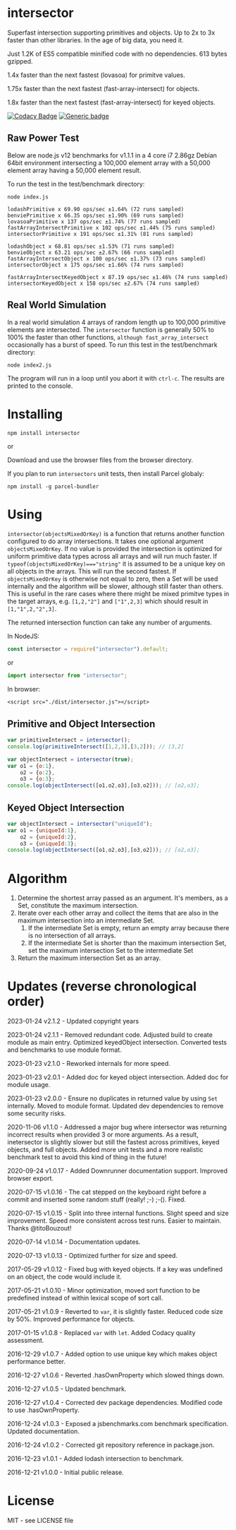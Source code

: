# intersector

Superfast intersection supporting primitives and objects. Up to 2x to 3x faster than other libraries. In the age of big data, you need it.

Just 1.2K of ES5 compatible minified code with no dependencies. 613 bytes gzipped.

1.4x faster than the next fastest (lovasoa) for primitve values.

1.75x faster than the next fastest (fast-array-intersect) for objects.

1.8x faster than the next fastest (fast-array-intersect) for keyed objects.

[![Codacy Badge](https://api.codacy.com/project/badge/Grade/b4709e14023040cbb957b7c587be236b)](https://www.codacy.com/app/syblackwell/intersector?utm_source=github.com&amp;utm_medium=referral&amp;utm_content=anywhichway/intersector&amp;utm_campaign=Badge_Grade)
[![Generic badge](https://img.shields.io/badge/GitHub-Repsitory-green.svg)](https://www.github.com/anywhichway/intersector)


## Raw Power Test

Below are node.js v12 benchmarks for v1.1.1 in a 4 core i7 2.86gz Debian 64bit environment intersecting a 100,000 element array with a 50,000 element array having a 50,000 element result.

To run the test in the test/benchmark directory:

```
node index.js
```

```
lodashPrimitive x 69.90 ops/sec ±1.64% (72 runs sampled)
benviePrimitive x 66.35 ops/sec ±1.90% (69 runs sampled)
lovasoaPrimitive x 137 ops/sec ±1.74% (77 runs sampled)
fastArrayIntersectPrimitive x 102 ops/sec ±1.44% (75 runs sampled)
intersectorPrimitive x 191 ops/sec ±1.31% (81 runs sampled)

```

```
lodashObject x 68.81 ops/sec ±1.53% (71 runs sampled)
benvieObject x 63.21 ops/sec ±2.67% (66 runs sampled)
fastArrayIntersectObject x 100 ops/sec ±1.37% (73 runs sampled)
intersectorObject x 175 ops/sec ±1.66% (74 runs sampled)
```

```
fastArrayIntersectKeyedObject x 87.19 ops/sec ±1.46% (74 runs sampled)
intersectorKeyedObject x 158 ops/sec ±2.67% (74 runs sampled)
```

## Real World Simulation

In a real world simulation 4 arrays of random length up to 100,000 primitive elements are intersected. The `intersector` function is generally 50% to 100% the faster than other functions, `although fast_array_intersect` occasionally has a burst of speed. To run this test in the test/benchmark directory:

```
node index2.js
```

The program will run in a loop until you abort it with `ctrl-c`. The results are printed to the console.

# Installing

```
npm install intersector
```

or

Download and use the browser files from the browser directory.

If you plan to run `intersectors` unit tests, then install Parcel globaly:

```
npm install -g parcel-bundler
```

# Using

`intersector(objectsMixedOrKey)` is a function that returns another function configured to do array intersections. It takes one optional argument `objectsMixedOrKey`. If no 
value is provided the intersection is optimized for uniform primitive data types across all arrays and will run much faster. If `typeof(objectsMixedOrKey)==="string"` it is assumed 
to be a unique key on all objects in the arrays. This will run the second fastest. If `objectsMixedOrKey` is otherwise not equal to zero, then a Set will be used internally and the algorithm 
will be slower, although still faster than others. This is useful in the rare cases where there might be mixed primitve types in the target arrays, e.g. `[1,2,"2"]` and `["1",2,3]` which should
result in `[1,"1",2,"2",3]`.

The returned intersection function can take any number of arguments.

In NodeJS:

```javascript
const intersector = require("intersector").default;
```
or

```javascript
import intersector from "intersector"; 
```

In browser:

```
<script src="./dist/intersector.js"></script>
```

## Primitive and Object Intersection
```javascript
var primitiveIntersect = intersector();
console.log(primitiveIntersect([1,2,3],[3,2])); // [3,2]

var objectIntersect = intersector(true);
var o1 = {o:1},
	o2 = {o:2},
	o3 = {o:3};
console.log(objectIntersect([o1,o2,o3],[o3,o2])); // [o2,o3];
```

## Keyed Object Intersection
```javascript
var objectIntersect = intersector("uniqueId");
var o1 = {uniqueId:1},
	o2 = {uniqueId:2},
	o3 = {uniqueId:3};
console.log(objectIntersect([o1,o2,o3],[o3,o2])); // [o2,o3];
```

# Algorithm

1. Determine the shortest array passed as an argument. It's members, as a Set, constitute the maximum intersection.
2. Iterate over each other array and collect the items that are also in the maximum intersection into an intermediate Set.
   1. If the intermediate Set is empty, return an empty array because there is no intersection of all arrays.
   2. If the intermediate Set is shorter than the maximum intersection Set, set the maximum intersection Set to the intermediate Set
3. Return the maximum intersection Set as an array.

# Updates (reverse chronological order)

2023-01-24 v2.1.2 - Updated copyright years

2023-01-24 v2.1.1 - Removed redundant code. Adjusted build to create module as main entry. Optimized keyedObject intersection. Converted tests and benchmarks to use module format.

2023-01-23 v2.1.0 - Reworked internals for more speed.

2023-01-23 v2.0.1 - Added doc for keyed object intersection. Added doc for module usage.

2023-01-23 v2.0.0 - Ensure no duplicates in returned value by using `Set` internally. Moved to module format. Updated dev dependencies to remove some security risks.

2020-11-06 v1.1.0 - Addressed a major bug where intersector was returning incorrect results when provided 3 or more arguments. As a result, inetersector is slightly slower but still
the fastest across primitives, keyed objects, and full objects. Added more unit tests and a more realistic benchmark test to avoid this kind of thing in the future!

2020-09-24 v1.0.17 - Added Downrunner documentation support. Improved browser export.

2020-07-15 v1.0.16	- The cat stepped on the keyboard right before a commit and inserted some random stuff (really! ;-) ;-(). Fixed.

2020-07-15 v1.0.15 - Split into three internal functions. Slight speed and size improvement. Speed more consistent across test runs. Easier to maintain. Thanks @titoBouzout!

2020-07-14 v1.0.14 - Documentation updates.

2020-07-13 v1.0.13 - Optimized further for size and speed.

2017-05-29 v1.0.12 - Fixed bug with keyed objects. If a key was undefined on an object, the code would include it.

2017-05-21 v1.0.10 - Minor optimization, moved sort function to be predefined instead of within lexical scope of sort call.

2017-05-21 v1.0.9 - Reverted to `var`, it is slightly faster. Reduced code size by 50%. Improved performance for objects.

2017-01-15 v1.0.8 - Replaced `var` with `let`. Added Codacy quality assessment.

2016-12-29 v1.0.7 - Added option to use unique key which makes object performance better.

2016-12-27 v1.0.6 - Reverted .hasOwnProperty which slowed things down.

2016-12-27 v1.0.5 - Updated benchmark.

2016-12-27 v1.0.4 - Corrected dev package dependencies. Modified code to use .hasOwnProperty.

2016-12-24 v1.0.3 - Exposed a jsbenchmarks.com benchmark specification. Updated documentation.

2016-12-24 v1.0.2 - Corrected git repository reference in package.json.

2016-12-23 v1.0.1 - Added lodash intersection to benchmark.

2016-12-21 v1.0.0 - Initial public release.

# License

MIT - see LICENSE file
